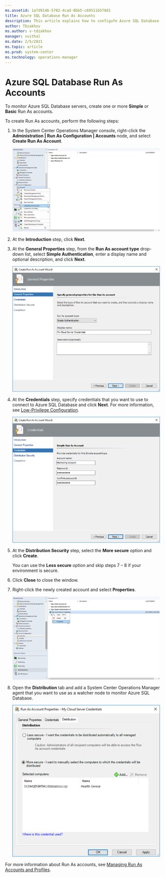 ```yaml
---
ms.assetid: 1a7d9146-5782-4cad-8bb5-c69511b578d1
title: Azure SQL Database Run As Accounts
description: This article explains how to configufe Azure SQL Database run as accounts in Management Pack for Azure SQL Database
author: TDzakhov
ms.author: v-tdzakhov
manager: vvithal
ms.date: 2/5/2021
ms.topic: article
ms.prod: system-center
ms.technology: operations-manager
---
```


# Azure SQL Database Run As Accounts

To monitor Azure SQL Database servers, create one or more **Simple** or **Basic** Run As accounts.

To create Run As accounts, perform the following steps:

1. In the System Center Operations Manager console, right-click the **Administration | Run As Configuration | Accounts** node, and select **Create Run As Account**.

    ![Create Run As Accounts](./media/asdmp/creating-run-as-accounts.png)

2. At the **Introduction** step, click **Next**.

3. At the **General Properties** step, from the **Run As account type** drop-down list, select **Simple Authentication**, enter a display name and optional description, and click **Next**.

    ![General properties](./media/asdmp/configuring-general-properties-run-as.png)

4. At the **Credentials** step, specify credentials that you want to use to connect to Azure SQL Database and click **Next**. For more information, see [Low-Privilege Configuration](asdmp-low-privilege-configuration.md).

    ![Set credentials](./media/asdmp/configuring-credentials.png)

5. At the **Distribution Security** step, select the **More secure** option and click **Create**.

    You can use the **Less secure** option and skip steps 7 – 8 if your environment is secure.

6. Click **Close** to close the window.

7. Right-click the newly created account and select **Properties**.

    ![Account properties](./media/asdmp/account-properties.png)

8. Open the **Distribution** tab and add a System Center Operations Manager agent that you want to use as a watcher node to monitor Azure SQL Database.

    ![Add agent](./media/asdmp/adding-agent.png)

For more information about Run As accounts, see [Managing Run As Accounts and Profiles](https://docs.microsoft.com/previous-versions/system-center/system-center-2012-R2/hh212714(v=sc.12)?redirectedfrom=MSDN).
 